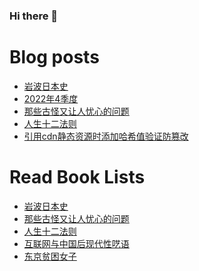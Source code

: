 ### Hi there 👋

<!--
**deletefromuser/deletefromuser** is a ✨ _special_ ✨ repository because its `README.md` (this file) appears on your GitHub profile.

Here are some ideas to get you started:

- 🔭 I’m currently working on ...
- 🌱 I’m currently learning ...
- 👯 I’m looking to collaborate on ...
- 🤔 I’m looking for help with ...
- 💬 Ask me about ...
- 📫 How to reach me: ...
- 😄 Pronouns: ...
- ⚡ Fun fact: ...
-->

# Blog posts
<!-- BLOG-POST-LIST:START -->
- [岩波日本史](https://deletefromuser.github.io/read/2022101001/)
- [2022年4季度](https://deletefromuser.github.io/watch/2022100101/)
- [那些古怪又让人忧心的问题](https://deletefromuser.github.io/read/2022092901/)
- [人生十二法则](https://deletefromuser.github.io/read/2022082401/)
- [引用cdn静态资源时添加哈希值验证防篡改](https://deletefromuser.github.io/web/2022071101/)
<!-- BLOG-POST-LIST:END -->

# Read Book Lists
<!-- READ-BOOK-LIST:START -->
- [岩波日本史](https://deletefromuser.github.io/read/2022101001/)
- [那些古怪又让人忧心的问题](https://deletefromuser.github.io/read/2022092901/)
- [人生十二法则](https://deletefromuser.github.io/read/2022082401/)
- [互联网与中国后现代性呓语](https://deletefromuser.github.io/read/2022071101/)
- [东京贫困女子](https://deletefromuser.github.io/read/2022052701/)
<!-- READ-BOOK-LIST:END -->
